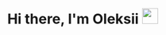 <h1 align="center">Hi there, I'm Oleksii
<img src="https://github.com/blackcater/blackcater/raw/main/images/Hi.gif" height="32"/></h1>

<!--[![Top Langs](https://github-readme-stats.vercel.app/api/top-langs/?username=AlexeyBliznov)](https://github.com/AlexeyBliznov/github-readme-stats)

**AlexeyBliznov/AlexeyBliznov** is a ✨ _special_ ✨ repository because its `README.md` (this file) appears on your GitHub profile.

Here are some ideas to get you started:

#- 🔭 I’m currently working on ...
- 🌱 I’m currently learning ...
- 👯 I’m looking to collaborate on ...
- 🤔 I’m looking for help with ...
- 💬 Ask me about ...
- 📫 How to reach me: ...
- 😄 Pronouns: ...
- ⚡ Fun fact: ...

